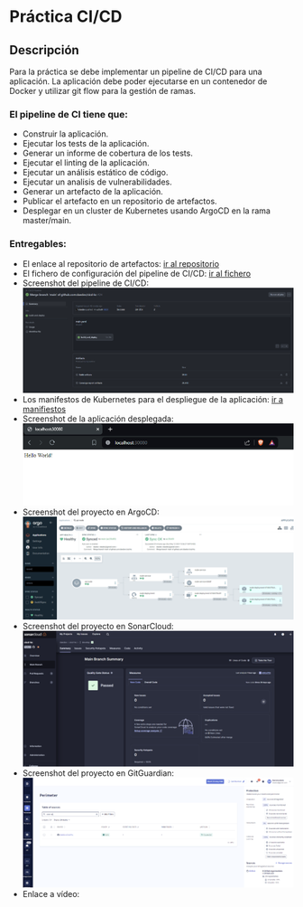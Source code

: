 # Práctica CI/CD

## Descripción

Para la práctica se debe implementar un pipeline de CI/CD para una aplicación. La aplicación debe poder ejecutarse en un contenedor de Docker y utilizar git flow para la gestión de ramas.

### El pipeline de CI tiene que:

- Construir la aplicación.
- Ejecutar los tests de la aplicación.
- Generar un informe de cobertura de los tests.
- Ejecutar el linting de la aplicación.
- Ejecutar un análisis estático de código.
- Ejecutar un analisis de vulnerabilidades.
- Generar un artefacto de la aplicación.
- Publicar el artefacto en un repositorio de artefactos.
- Desplegar en un cluster de Kubernetes usando ArgoCD en la rama master/main.

### Entregables:

- El enlace al repositorio de artefactos: [ir al repositorio](https://hub.docker.com/repository/docker/daedov1/app-cicd/general)
- El fichero de configuración del pipeline de CI/CD: [ir al fichero](/.github/workflows/main.yaml)
- Screenshot del pipeline de CI/CD:
![](./images/github-actions.png)
- Los manifestos de Kubernetes para el despliegue de la aplicación: [ir a manifiestos](./k8s/)
- Screenshot de la aplicación desplegada:
![](./images/app.png)
- Screenshot del proyecto en ArgoCD:
![](./images/argo.png)
- Screenshot del proyecto en SonarCloud:
![](./images/sonar.png)
- Screenshot del proyecto en GitGuardian:
![](./images/gitguardian.png)
- Enlace a vídeo: 